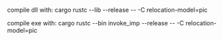 compile dll with:
cargo rustc --lib --release -- -C relocation-model=pic

compile exe with:
cargo rustc --bin invoke_imp --release -- -C relocation-model=pic
